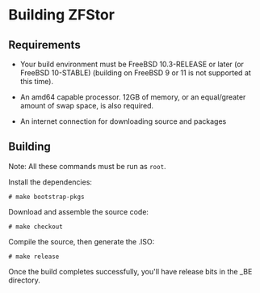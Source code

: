 # Building ZFStor

## Requirements

* Your build environment must be  FreeBSD 10.3-RELEASE or later (or FreeBSD 10-STABLE)
(building on FreeBSD 9 or 11 is not supported at this time).

* An amd64 capable processor.  12GB of memory, or an equal/greater amount
  of swap space, is also required.

* An internet connection for downloading source and packages

## Building

Note: All these commands must be run as `root`.

Install the dependencies:

    # make bootstrap-pkgs

Download and assemble the source code:

    # make checkout

Compile the source, then generate the .ISO:

    # make release

Once the build completes successfully, you'll have release bits in the _BE
directory.
